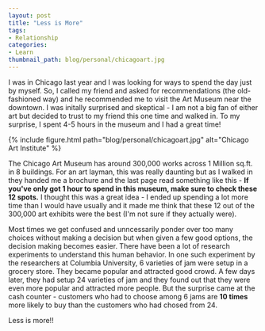 ```yaml
---
layout: post
title: "Less is More"
tags:
- Relationship
categories:
- Learn
thumbnail_path: blog/personal/chicagoart.jpg
---
```


I was in Chicago last year and I was looking for ways to spend the day just by myself. So, I called my friend and asked for recommendations (the old-fashioned way) and he recommended me to visit the Art Museum near the downtown. I was initally surprised and skeptical - I am not a big fan of either art but decided to trust to my friend this one time and walked in. To my surprise, I spent 4-5 hours in the museum and I had a great time!

{% include figure.html path="blog/personal/chicagoart.jpg" alt="Chicago Art Institute" %}

The Chicago Art Museum has around 300,000 works across 1 Million sq.ft. in 8 buildings. For an art layman, this was really daunting but as I walked in they handed me a brochure and the last page read something like this - **If you've only got 1 hour to spend in this museum, make sure to check these 12 spots.** I thought this was a great idea - I ended up spending a lot more time than I would have usually and it made me think that these 12 out of the 300,000 art exhibits were the best (I'm not sure if they actually were).

Most times we get confused and unncessarily ponder over too many choices without making a decision but when given a few good options, the decision making becomes easier. There have been a lot of research experiments to understand this human behavior. In one such experiment by the researchers at Columbia University, 6 varieties of jam were setup in a grocery store. They became popular and attracted good crowd. A few days later, they had setup 24 varieties of jam and they found out that they were even more popular and attracted more people. But the surprise came at the cash counter - customers who had to choose among 6 jams are **10 times** more likely to buy than the customers who had chosed from 24.

Less is more!!